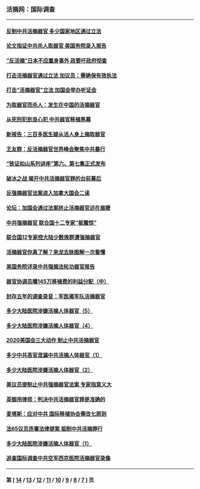 ### 活摘网：国际调查
---
#### [反制中共活摘器官 多少国家地区通过立法](../../pages/nf5947/n14009863.md?07120430) 
#### [论文指证中共杀人取器官 美国务院录入报告](../../pages/nf5947/n13999890.md?07120430) 
#### [“反活摘”日本不应置身事外 政要吁政府彻查](../../pages/nf5947/n13971188.md?07120430) 
#### [打击活摘器官通过立法 加议员：需确保有效执法](../../pages/nf5947/n13886356.md?07120430) 
#### [打击“活摘器官”立法 加国会举办听证会](../../pages/nf5947/n13869362.md?07120430) 
#### [为取器官而杀人：发生在中国的活摘器官](../../pages/nf5947/n13794731.md?07120430) 
#### [从死刑犯到良心犯 中共器官移植黑幕](../../pages/nf5947/n13764669.md?07120430) 
#### [新报告：三百多医生疑从活人身上摘取器官](../../pages/nf5947/n13703044.md?07120430) 
#### [王友群：反活摘器官世界峰会聚焦中共暴行](../../pages/nf5947/n13250738.md?07120430) 
#### [“铁证如山系列讲座”第六、第七集正式发布](../../pages/nf5947/n13106287.md?07120430) 
#### [破冰之战 揭开中共活摘器官罪的台前幕后](../../pages/nf5947/n13082457.md?07120430) 
#### [反强摘器官法案进入加拿大国会二读](../../pages/nf5947/n13033450.md?07120430) 
#### [论坛：加国会通过法案终止活摘器官迫在眉睫](../../pages/nf5947/n13029839.md?07120430) 
#### [中共强摘器官 联合国十二专家“极震惊”](../../pages/nf5947/n13024313.md?07120430) 
#### [联合国12专家控大陆少数族群遭强摘器官](../../pages/nf5947/n13023877.md?07120430) 
#### [活摘器官你真了解？来龙去脉图解一次看懂](../../pages/nf5947/n13013820.md?07120430) 
#### [美国务院详录中共强摘法轮功器官报告](../../pages/nf5947/n12944519.md?07120430) 
#### [器官协调员曝145万移植费的利益分配（中）](../../pages/nf5947/n12894547.md?07120430) 
#### [封存五年的调查录音：军医揭军队活摘器官](../../pages/nf5947/n12798692.md?07120430) 
#### [多少大陆医院涉嫌活摘人体器官（5）](../../pages/nf5947/n12768383.md?07120430) 
#### [多少大陆医院涉嫌活摘人体器官（4）](../../pages/nf5947/n12664434.md?07120430) 
#### [2020美国会三大动作 制止中共活摘器官](../../pages/nf5947/n12682004.md?07120430) 
#### [多少中共高官泄漏中共活摘人体器官（1）](../../pages/nf5947/n12671234.md?07120430) 
#### [多少大陆医院涉嫌活摘人体器官（2）](../../pages/nf5947/n12655589.md?07120430) 
#### [美议员提制止中共强摘器官法案 专家指意义大](../../pages/nf5947/n12630561.md?07120430) 
#### [英御用律师：判决中共活摘器官罪是准确的](../../pages/nf5947/n12580740.md?07120430) 
#### [麦塔斯：应对中共 国际移植协会需改七原则](../../pages/nf5947/n12514711.md?07120430) 
#### [法65议员连署法律提案 抵制中共活摘罪行](../../pages/nf5947/n12437047.md?07120430) 
#### [多少大陆医院涉嫌活摘人体器官（1）](../../pages/nf5947/n12414284.md?07120430) 
#### [追查国际调查中共空军西京医院活摘器官录像](../../pages/nf5947/n12348837.md?07120430) 

---
#### 第 [ [14](./14.md?07120430) / [13](./13.md?07120430) / [12](./12.md?07120430) / [11](./11.md?07120430) / [10](./10.md?07120430) / [9](./9.md?07120430) / [8](./8.md?07120430) / [7](./7.md?07120430) ] 页
